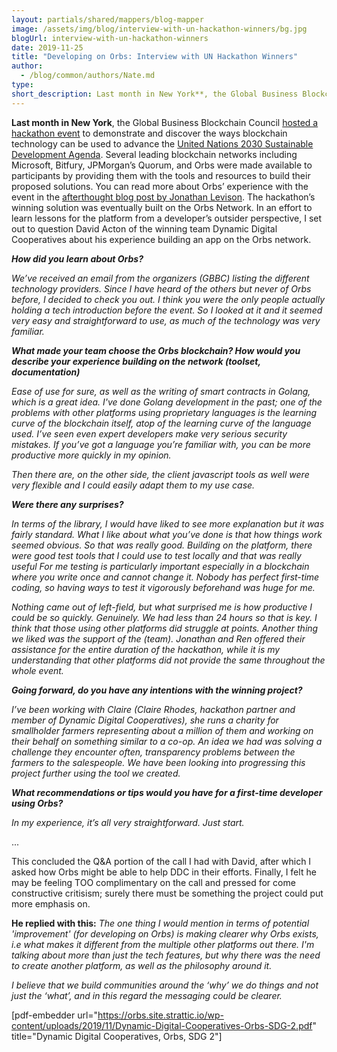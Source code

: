```yaml
---
layout: partials/shared/mappers/blog-mapper
image: /assets/img/blog/interview-with-un-hackathon-winners/bg.jpg
blogUrl: interview-with-un-hackathon-winners
date: 2019-11-25
title: "Developing on Orbs: Interview with UN Hackathon Winners"
author:
  - /blog/common/authors/Nate.md
type:
short_description: Last month in New York**, the Global Business Blockchain Council [hosted a hackathon event](https://medium.com/@GBBC/the-gbbc-hosts-hackathon-showcasing-how-blockchain-technology-can-be-used-to-advance-un-sdgs-67855f76a010) to demonstrate and discover the ways blockchain technology can be used to advance the [United Nations 2030 Sustainable Development Agenda](https://www.un.org/sustainabledevelopment/development-agenda/). Several leading blockchain networks including Microsoft, Bitfury, JPMorgan’s Quorum, and Orbs were made available to participants by providing them with the tools and resources to build their proposed solutions. You can read more about Orbs’ experience with the event in the [afterthought blog post by Jonathan Levison](https://www.orbs.com/un-hackathon-afterthought/). The hackathon’s winning solution was eventually built on the Orbs Network. In an effort to learn lessons for the platform from a developer’s outsider perspective, I set out to question David Acton of the winning team Dynamic Digital Cooperatives about his experience building an app on the Orbs network.
---
```


**Last month in New York**, the Global Business Blockchain Council [hosted a hackathon event](https://medium.com/@GBBC/the-gbbc-hosts-hackathon-showcasing-how-blockchain-technology-can-be-used-to-advance-un-sdgs-67855f76a010) to demonstrate and discover the ways blockchain technology can be used to advance the [United Nations 2030 Sustainable Development Agenda](https://www.un.org/sustainabledevelopment/development-agenda/). Several leading blockchain networks including Microsoft, Bitfury, JPMorgan’s Quorum, and Orbs were made available to participants by providing them with the tools and resources to build their proposed solutions. You can read more about Orbs’ experience with the event in the [afterthought blog post by Jonathan Levison](https://www.orbs.com/un-hackathon-afterthought/). The hackathon’s winning solution was eventually built on the Orbs Network. In an effort to learn lessons for the platform from a developer’s outsider perspective, I set out to question David Acton of the winning team Dynamic Digital Cooperatives about his experience building an app on the Orbs network.

**_How did you learn about Orbs?_**

_We’ve received an email from the organizers (GBBC) listing the different technology providers. Since I have heard of the others but never of Orbs before, I decided to check you out. I think you were the only people actually holding a tech introduction before the event. So I looked at it and it seemed very easy and straightforward to use, as much of the technology was very familiar._

**_What made your team choose the Orbs blockchain? How would you describe your experience building on the network (toolset, documentation)_**

_Ease of use for sure, as well as the writing of smart contracts in Golang, which is a great idea. I've done Golang development in the past; one of the problems with other platforms using proprietary languages is the learning curve of the blockchain itself, atop of the learning curve of the language used. I’ve seen even expert developers make very serious security mistakes. If you’ve got a language you’re familiar with, you can be more productive more quickly in my opinion._

_Then there are, on the other side, the client javascript tools as well were very flexible and I could easily adapt them to my use case._

**_Were there any surprises?_**

_In terms of the library, I would have liked to see more explanation but it was fairly standard. What I like about what you’ve done is that how things work seemed obvious. So that was really good. Building on the platform, there were good test tools that I could use to test locally and that was really useful For me testing is particularly important especially in a blockchain where you write once and cannot change it. Nobody has perfect first-time coding, so having ways to test it vigorously beforehand was huge for me._

_Nothing came out of left-field, but what surprised me is how productive I could be so quickly. Genuinely. We had less than 24 hours so that is key. I think that those using other platforms did struggle at points. Another thing we liked was the support of the (team). Jonathan and Ren offered their assistance for the entire duration of the hackathon, while it is my understanding that other platforms did not provide the same throughout the whole event._

**_Going forward, do you have any intentions with the winning project?_**

_I’ve been working with Claire (Claire Rhodes, hackathon partner and member of Dynamic Digital Cooperatives), she runs a charity for smallholder farmers representing about a million of them and working on their behalf on something similar to a co-op. An idea we had was solving a challenge they encounter often, transparency problems between the farmers to the salespeople. We have been looking into progressing this project further using the tool we created._

**_What recommendations or tips would you have for a first-time developer using Orbs?_**

_In my experience, it’s all very straightforward. Just start._

...

This concluded the Q&A portion of the call I had with David, after which I asked how Orbs might be able to help DDC in their efforts. Finally, I felt he may be feeling TOO complimentary on the call and pressed for come constructive critisism; surely there must be something the project could put more emphasis on.

**He replied with this:** _The one thing I would mention in terms of potential 'improvement' (for developing on Orbs) is making clearer why Orbs exists, i.e what makes it different from the multiple other platforms out there. I'm talking about more than just the tech features, but why there was the need to create another platform, as well as the philosophy around it._

_I believe that we build communities around the ‘why’ we do things and not just the ‘what’, and in this regard the messaging could be clearer._

\[pdf-embedder url="https://orbs.site.strattic.io/wp-content/uploads/2019/11/Dynamic-Digital-Cooperatives-Orbs-SDG-2.pdf" title="Dynamic Digital Cooperatives, Orbs, SDG 2"\]
